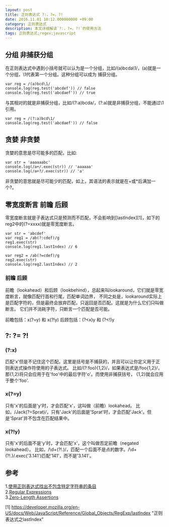 ```yaml
---
layout: post
title: 正则表达式 ?:，?=，?!
date: 2016.11.01 10:12.000000000 +09:00
category: 正则表达式
description: 本文详细解读`?:，?=，?!`的使用方法
tags: 正则表达式;regex;javascript
---
```


## 分组 非捕获分组

在正则表达式中遇到小括号就可以认为是一个分组，比如/(a)bcda\1/，(a)就是一个分组，\1代表第一个分组。这种分组可以成为
捕获分组。

```
var reg = /(a)bcd\1/
console.log(reg.test('abcdef')) // false
console.log(reg.test('abcdaef')) // true
```

与其相对的就是非捕获分组，比如/(?:a)bcda/，(?:a)就是非捕获分组，不能通过\1引用。

```
var reg = /(?:a)bcd\1/
console.log(reg.test('abcdaef')) // false
```

## 贪婪 非贪婪

贪婪的意思是尽可能多的匹配，比如:

```
var str = 'aaaaaabc'
console.log(/a+/.exec(str)) // 'aaaaaa'
console.log(/a+?/.exec(str)) // 'a'
```
非贪婪的意思就是尽可能少的匹配，如上，其语法的表示就是在+或*后满加一个?。

## 零宽度断言 前瞻 后顾

零宽度断言就是子表达式只是预测而不匹配，不会影响到[lastIndex][1]，如下的reg2中的(?=xxxx)就是零宽度断言。

```
var str = 'abcdef'
var reg1 = /ab(?:cdef)/g
reg1.exec(str)
console.log(reg1.lastIndex) // 6

var reg2 = /ab(?=cdef)/g
reg2.exec(str)
console.log(reg2.lastIndex) // 2
```

### 前瞻 后顾

前瞻（lookahead）和后顾（lookbehind），总起来叫lookaround，它们就是零宽度断言，就像匹配行首和行尾，匹配单词边界，
不同之处是，lookaround实际上是匹配字符的，但是最终会放弃匹配，只返回是否匹配。这就是为什么它们只叫做断言。
它们并不消耗字符，只断言一个匹配是否可能。

前瞻包括：x(?=y) 和 x(?!y)
后顾包括：(?<x)y 和 (?<!)y

## ?: ?= ?!

### (?:x)

匹配'x'但是不记住这个匹配。这里是括号是不捕获的，并且可以让你定义用于正则表达式操作符使用的子表达式。
比如/(?:foo){1,2}/，如果表达式是/foo{1,2}/，那{1,2}将只会应用于在'foo'中的最后字符'o'。而使用非捕获括号，
{1,2}就会应用于整个'foo'.

### x(?=y)

只有'x'的后面是'y'时，才会匹配'x'，这叫做（前瞻）lookahead。
比如，/Jack(?=Sprat)/，只有'Jack'的后面是'Sprat'时，才会匹配'Jack'。但是'Sprat'并不包含在匹配结果中。

### x(?!y)

只有'x'的后面不是'y'时，才会匹配'x'，这个叫做否定前瞻（negated lookahead）。
比如，/\d+(?!\.)/，匹配一个后面不是点的数字。/\d+(?!\.)/.exec('3.141')匹配'141'，而不是'3.141'。

## 参考

1.[使用正则表达式找出不包含特定字符串的条目](http://www.imkevinyang.com/2009/08/%E4%BD%BF%E7%94%A8%E6%AD%A3%E5%88%99%E8%A1%A8%E8%BE%BE%E5%BC%8F%E6%89%BE%E5%87%BA%E4%B8%8D%E5%8C%85%E5%90%AB%E7%89%B9%E5%AE%9A%E5%AD%97%E7%AC%A6%E4%B8%B2%E7%9A%84%E6%9D%A1%E7%9B%AE.html) <br/>
2.[Regular Expressions](https://developer.mozilla.org/en/docs/Web/JavaScript/Guide/Regular_Expressions)<br/>
3.[Zero-Length Assertions](http://www.regular-expressions.info/lookaround.html)

[1] https://developer.mozilla.org/en-US/docs/Web/JavaScript/Reference/Global_Objects/RegExp/lastIndex "正则表达式之lastIndex"

